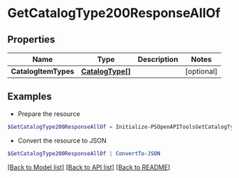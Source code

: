 # GetCatalogType200ResponseAllOf
## Properties

Name | Type | Description | Notes
------------ | ------------- | ------------- | -------------
**CatalogItemTypes** | [**CatalogType[]**](CatalogType.md) |  | [optional] 

## Examples

- Prepare the resource
```powershell
$GetCatalogType200ResponseAllOf = Initialize-PSOpenAPIToolsGetCatalogType200ResponseAllOf  -CatalogItemTypes null
```

- Convert the resource to JSON
```powershell
$GetCatalogType200ResponseAllOf | ConvertTo-JSON
```

[[Back to Model list]](../README.md#documentation-for-models) [[Back to API list]](../README.md#documentation-for-api-endpoints) [[Back to README]](../README.md)

